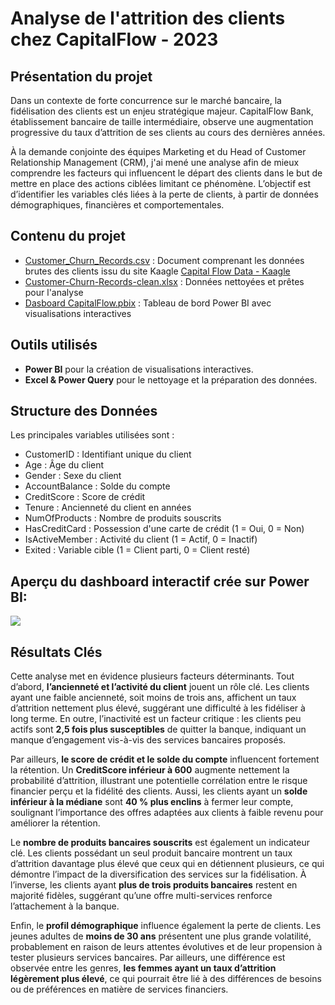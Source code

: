 <h1> Analyse de l'attrition des clients chez CapitalFlow - 2023 </h1>


<h2>Présentation du projet</h2>

Dans un contexte de forte concurrence sur le marché bancaire, la fidélisation des clients est un enjeu stratégique majeur. CapitalFlow Bank, établissement bancaire de taille intermédiaire, observe une augmentation progressive du taux d’attrition de ses clients au cours des dernières années.

À la demande conjointe des équipes Marketing et du Head of Customer Relationship Management (CRM), j'ai mené une analyse afin de mieux comprendre les facteurs qui influencent le départ des clients dans le but de mettre en place des actions ciblées limitant ce phénomène. L’objectif est d’identifier les variables clés liées à la perte de clients, à partir de données démographiques, financières et comportementales.



<h2>Contenu du projet</h2>

- [Customer_Churn_Records.csv](https://github.com/KatiaG-data/CapitalFlow-Project/blob/main/Customer-Churn-Records.csv) : Document comprenant les données brutes des clients
issu du site Kaagle [Capital Flow Data - Kaagle](https://www.kaggle.com/datasets/radheshyamkollipara/bank-customer-churn)
- [Customer-Churn-Records-clean.xlsx](https://github.com/KatiaG-data/CapitalFlow-Project/blob/main/Customer-Churn-Records-clean.xlsx) : Données nettoyées et prêtes pour l'analyse
- [Dasboard CapitalFlow.pbix](https://github.com/KatiaG-data/CapitalFlow-Project/blob/main/Dashboard%20CapitalFlow.pbix) : Tableau de bord Power BI avec visualisations interactives



<h2> Outils utilisés</h2>

- **Power BI** pour la création de visualisations interactives.
- **Excel & Power Query** pour le nettoyage et la préparation des données.

<h2> Structure des Données</h2>

Les principales variables utilisées sont :

- CustomerID : Identifiant unique du client
- Age : Âge du client
- Gender : Sexe du client
- AccountBalance : Solde du compte
- CreditScore : Score de crédit
- Tenure : Ancienneté du client en années
- NumOfProducts : Nombre de produits souscrits
- HasCreditCard : Possession d'une carte de crédit (1 = Oui, 0 = Non)
- IsActiveMember : Activité du client (1 = Actif, 0 = Inactif)
- Exited : Variable cible (1 = Client parti, 0 = Client resté)

<h2>Aperçu du dashboard interactif crée sur Power BI:</h2>

<img src="https://github.com/KatiaG-data/CapitalFlow-Project/blob/main/Screenshot%202025-03-19%20163720.png">


<h2> Résultats Clés</h2>


Cette analyse met en évidence plusieurs facteurs déterminants. Tout d’abord, <b>l’ancienneté et l’activité du client</b> jouent un rôle clé. Les clients ayant une faible ancienneté, soit moins de trois ans, affichent un taux d’attrition nettement plus élevé, suggérant une difficulté à les fidéliser à long terme. En outre, l’inactivité est un facteur critique : les clients peu actifs sont <b>2,5 fois plus susceptibles</b> de quitter la banque, indiquant un manque d’engagement vis-à-vis des services bancaires proposés.

Par ailleurs, <b>le score de crédit et le solde du compte</b> influencent fortement la rétention. Un <b>CreditScore inférieur à 600</b> augmente nettement la probabilité d’attrition, illustrant une potentielle corrélation entre le risque financier perçu et la fidélité des clients. Aussi, les clients ayant un <b>solde inférieur à la médiane</b> sont <b>40 % plus enclins</b> à fermer leur compte, soulignant l’importance des offres adaptées aux clients à faible revenu pour améliorer la rétention.

Le <b>nombre de produits bancaires souscrits</b> est également un indicateur clé. Les clients possédant un seul produit bancaire montrent un taux d’attrition davantage plus élevé que ceux qui en détiennent plusieurs, ce qui démontre l’impact de la diversification des services sur la fidélisation. À l’inverse, les clients ayant <b>plus de trois produits bancaires</b> restent en majorité fidèles, suggérant qu’une offre multi-services renforce l’attachement à la banque.

Enfin, le <b>profil démographique</b> influence également la perte de clients. Les jeunes adultes de <b>moins de 30 ans</b> présentent une plus grande volatilité, probablement en raison de leurs attentes évolutives et de leur propension à tester plusieurs services bancaires. Par ailleurs, une différence est observée entre les genres, <b>les femmes ayant un taux d’attrition légèrement plus élevé</b>, ce qui pourrait être lié à des différences de besoins ou de préférences en matière de services financiers. 


